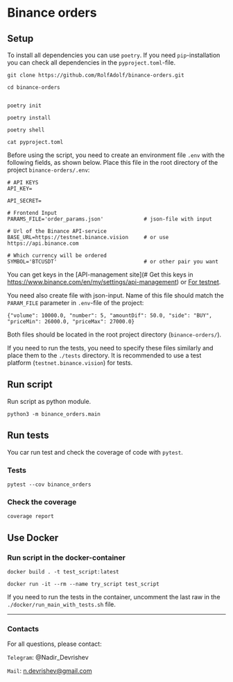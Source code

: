 # Binance orders

## Setup

To install all dependencies you can use `poetry`. If you need `pip`-installation you can check
all dependencies in the `pyproject.toml`-file.

```commandline
git clone https://github.com/RolfAdolf/binance-orders.git

cd binance-orders


poetry init

poetry install

poetry shell

cat pyproject.toml
```

Before using the script, you need to create an environment file `.env` with the following fields, 
as shown below. Place this file in the root directory of the project
`binance-orders/.env`:
```commandline
# API KEYS
API_KEY=                                    
                            
API_SECRET=

# Frontend Input
PARAMS_FILE='order_params.json'             # json-file with input

# Url of the Binance API-service
BASE_URL=https://testnet.binance.vision     # or use https://api.binance.com

# Which currency will be ordered
SYMBOL='BTCUSDT'                            # or other pair you want 
```

You can get keys in the 
[API-management site](# Get this keys in https://www.binance.com/en/my/settings/api-management)
or [For testnet](https://testnet.binance.vision/key/generate).

You need also create file with json-input. Name of this file should match the `PARAM_FILE` 
parameter in `.env`-file of the project:
```commandline
{"volume": 10000.0, "number": 5, "amountDif": 50.0, "side": "BUY", "priceMin": 26000.0, "priceMax": 27000.0}
```

Both files should be located in the root project directory (`binance-orders/`).

If you need to run the tests, you need to specify these files similarly 
and place them to the `./tests` directory.
It is recommended to use a test platform (`testnet.binance.vision`) for tests.


## Run script

Run script as python module.

```commandline
python3 -m binance_orders.main
```

## Run tests

You car run test and check the coverage of code with `pytest`.

### Tests
```commandline
pytest --cov binance_orders
```

### Check the coverage
```commandline
coverage report
```

## Use Docker

### Run script in the docker-container

```commandline
docker build . -t test_script:latest

docker run -it --rm --name try_script test_script
```

If you need to run the tests in the container, uncomment the last raw
in the `./docker/run_main_with_tests.sh` file.

***
### Contacts
For all questions, please contact:

`Telegram`: @Nadir_Devrishev


`Mail`: n.devrishev@gmail.com